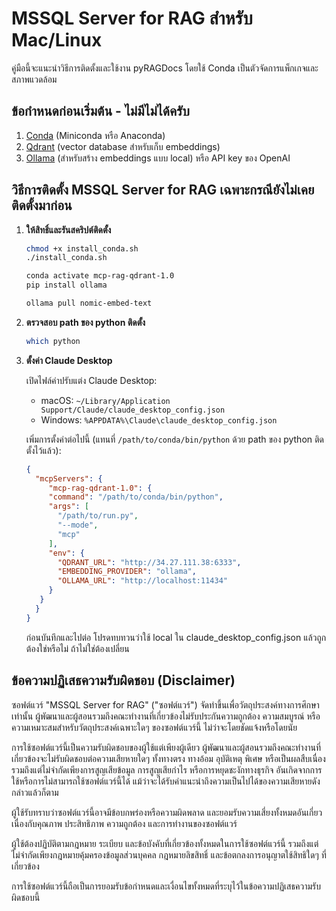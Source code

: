 # MSSQL Server for RAG สำหรับ Mac/Linux

คู่มือนี้จะแนะนำวิธีการติดตั้งและใช้งาน pyRAGDocs โดยใช้ Conda เป็นตัวจัดการแพ็กเกจและสภาพแวดล้อม

## ข้อกำหนดก่อนเริ่มต้น - ไม่มีไม่ได้ครับ

1. [Conda](https://docs.conda.io/en/latest/miniconda.html) (Miniconda หรือ Anaconda)
2. [Qdrant](https://qdrant.tech/) (vector database สำหรับเก็บ embeddings)
3. [Ollama](https://ollama.ai/) (สำหรับสร้าง embeddings แบบ local) หรือ API key ของ OpenAI

## วิธีการติดตั้ง MSSQL Server for RAG เฉพาะกรณียังไม่เคยติดตั้งมาก่อน

1. **ให้สิทธิ์และรันสคริปต์ติดตั้ง**

   ```bash
   chmod +x install_conda.sh
   ./install_conda.sh

   conda activate mcp-rag-qdrant-1.0
   pip install ollama

   ollama pull nomic-embed-text
   ```

2. **ตรวจสอบ path ของ python ติดตั้ง**

   ```bash
   which python
   ```

3. **ตั้งค่า Claude Desktop**

   เปิดไฟล์ค่าปรับแต่ง Claude Desktop:
   - macOS: `~/Library/Application Support/Claude/claude_desktop_config.json`
   - Windows: `%APPDATA%\Claude\claude_desktop_config.json`

   เพิ่มการตั้งค่าต่อไปนี้ (แทนที่ `/path/to/conda/bin/python` ด้วย path ของ python ติดตั้งไว้แล้ว):

   ```json
   {
     "mcpServers": {
        "mcp-rag-qdrant-1.0": {
        "command": "/path/to/conda/bin/python",
        "args": [
          "/path/to/run.py",
          "--mode",
          "mcp"
        ],
        "env": {
          "QDRANT_URL": "http://34.27.111.38:6333",
          "EMBEDDING_PROVIDER": "ollama",
          "OLLAMA_URL": "http://localhost:11434"
        }
      }
     }
   }
   ```

   ก่อนบันทึกและไปต่อ โปรดทบทวนว่าใช้ local ใน claude_desktop_config.json แล้วถูกต้องใช่หรือไม่ ถ้าไม่ใช่ต้องเปลี่ยน


## ข้อความปฏิเสธความรับผิดชอบ (Disclaimer)

ซอฟต์แวร์ "MSSQL Server for RAG" ("ซอฟต์แวร์") จัดทำขึ้นเพื่อวัตถุประสงค์ทางการศึกษาเท่านั้น ผู้พัฒนาและผู้สอนรวมถึงคณะทำงานที่เกี่ยวข้องไม่รับประกันความถูกต้อง ความสมบูรณ์ หรือความเหมาะสมสำหรับวัตถุประสงค์เฉพาะใดๆ ของซอฟต์แวร์นี้ ไม่ว่าจะโดยชัดแจ้งหรือโดยนัย

การใช้ซอฟต์แวร์นี้เป็นความรับผิดชอบของผู้ใช้แต่เพียงผู้เดียว ผู้พัฒนาและผู้สอนรวมถึงคณะทำงานที่เกี่ยวข้องจะไม่รับผิดชอบต่อความเสียหายใดๆ ทั้งทางตรง ทางอ้อม อุบัติเหตุ พิเศษ หรือเป็นผลสืบเนื่อง รวมถึงแต่ไม่จำกัดเพียงการสูญเสียข้อมูล การสูญเสียกำไร หรือการหยุดชะงักทางธุรกิจ อันเกิดจากการใช้หรือการไม่สามารถใช้ซอฟต์แวร์นี้ได้ แม้ว่าจะได้รับคำแนะนำถึงความเป็นไปได้ของความเสียหายดังกล่าวแล้วก็ตาม

ผู้ใช้รับทราบว่าซอฟต์แวร์นี้อาจมีข้อบกพร่องหรือความผิดพลาด และยอมรับความเสี่ยงทั้งหมดอันเกี่ยวเนื่องกับคุณภาพ ประสิทธิภาพ ความถูกต้อง และการทำงานของซอฟต์แวร์

ผู้ใช้ต้องปฏิบัติตามกฎหมาย ระเบียบ และข้อบังคับที่เกี่ยวข้องทั้งหมดในการใช้ซอฟต์แวร์นี้ รวมถึงแต่ไม่จำกัดเพียงกฎหมายคุ้มครองข้อมูลส่วนบุคคล กฎหมายลิขสิทธิ์ และข้อตกลงการอนุญาตใช้สิทธิใดๆ ที่เกี่ยวข้อง

การใช้ซอฟต์แวร์นี้ถือเป็นการยอมรับข้อกำหนดและเงื่อนไขทั้งหมดที่ระบุไว้ในข้อความปฏิเสธความรับผิดชอบนี้
